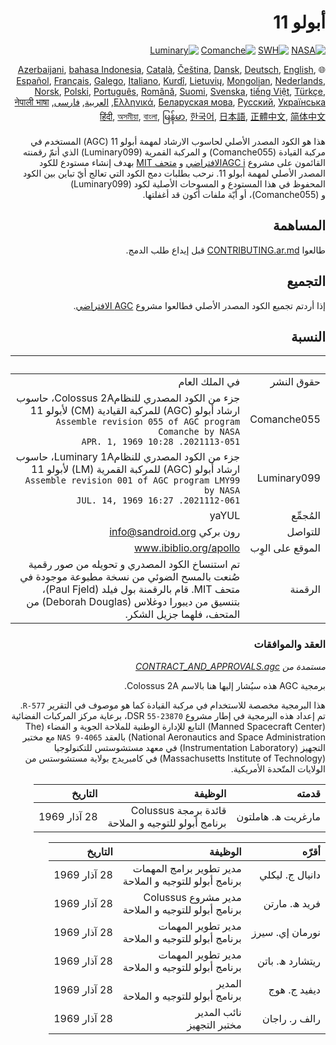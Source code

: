 <div dir="RTL">

# أبولو 11

[![NASA][1]][2]
[![SWH]][SWH_URL]
[![Comanche]][ComancheMilestone]
[![Luminary]][LuminaryMilestone]

🌐
[Azerbaijani][AZ],
[bahasa Indonesia][ID],
[Català][CA],
[Čeština][CZ],
[Dansk][DA],
[Deutsch][DE],
[English][EN],
[Español][ES],
[Français][FR],
[Galego][GL],
[Italiano][IT],
[Kurdî][KU],
[Lietuvių][LT],
[Mongolian][MN],
[Nederlands][NL],
[Norsk][NO],
[Polski][PL],
[Português][PT_BR],
[Română][RO],
[Suomi][FI],
[Svenska][SV],
[tiếng Việt][VI],
[Türkçe][TR],
[Ελληνικά][GR],
[Беларуская мова][BE],
[Русский][RU],
[Українська][UK],
[العربية][AR],
[فارسی][FA],
[नेपाली भाषा][NE]
[हिंदी][HI_IN],
[অসমীয়া][AS_IN],
[বাংলা][BD_BN],
[မြန်မာ][MM],
[한국어][KO_KR],
[日本語][JA],
[正體中文][ZH_TW],
[简体中文][ZH_CN]

[AR]:README.ar.md
[AS_IN]:README.as_in.md
[AZ]:README.az.md
[BD_BN]:README.bd_bn.md
[BE]:README.be.md
[CA]:README.ca.md
[CZ]:README.cz.md
[DA]:README.da.md
[DE]:README.de.md
[EN]:../README.md
[ES]:README.es.md
[FA]:README.fa.md
[FI]:README.fi.md
[FR]:README.fr.md
[GL]:README.gl.md
[GR]:README.gr.md
[HI_IN]:README.hi_in.md
[ID]:README.id.md
[IT]:README.it.md
[JA]:README.ja.md
[KO_KR]:README.ko_kr.md
[KU]:README.ku.md
[LT]:README.lt.md
[MM]:README.mm.md
[MN]:README.mn.md
[NE]:README.ne.md
[NL]:README.nl.md
[NO]:README.no.md
[PL]:README.pl.md
[PT_BR]:README.pt_br.md
[RO]:README.ro.md
[RU]:README.ru.md
[SV]:README.sv.md
[TR]:README.tr.md
[UK]:README.uk.md
[VI]:README.vi.md
[ZH_CN]:README.zh_cn.md
[ZH_TW]:README.zh_tw.md

هذا هو الكود المصدر الأصلي لحاسوب الارشاد لمهمة أبولو 11 (AGC) المستخدم في مركبة القيادة (Comanche055) و&nbsp;المركبة القمرية (Luminary099) الذي أتمّ رقمنته القائمون على مشروع [AGC iالافتراضي][3] و [متحف MIT][4] بهدف إنشاء مستودع للكود المصدر الأصلي لمهمة أبولو 11. نرحب بطلبات دمج الكود التي تعالج أيّ تباين بين الكود المحفوظ في هذا المستودع و&nbsp;المسوحات الأصلية لكود (Luminary099) و&nbsp;(Comanche055)، أو أيّة ملفات أكون قد أغفلتها.

## المساهمة

طالعوا [CONTRIBUTING.ar.md][7] قبل إيداع طلب الدمج.

## التجميع

إذا أردتم تجميع الكود المصدر الأصلي فطالعوا مشروع [AGC الافتراضي][8].

## النسبة

&nbsp;         | &nbsp;
-------------: | -----:
حقوق النشر      | في الملك العام
Comanche055    | جزء من الكود المصدري للنظامColossus 2A، حاسوب ارشاد أبولو (AGC) للمركبة القيادية (CM) لأبولو 11<br>`Assemble revision 055 of AGC program Comanche by NASA`<br>`2021113-051. 10:28 APR. 1, 1969`
Luminary099    | جزء من الكود المصدري للنظامLuminary 1A، حاسوب ارشاد أبولو (AGC) للمركبة القمرية (LM) لأبولو 11<br>`Assemble revision 001 of AGC program LMY99 by NASA`<br>`2021112-061. 16:27 JUL. 14, 1969`
المُجمِّع      | yaYUL
للتواصل        | رون بركي <info@sandroid.org>
الموقع على الوِب        | www.ibiblio.org/apollo
الرقمنة | تم استنساخ الكود المصدري و&nbsp;تحويله من صور رقمية صُنعت بالمسح الضوئي من نسخة مطبوعة موجودة في متحف MIT. قام بالرقمنة بول فيلد (Paul Fjeld)، بتنسيق من ديبورا دوغلاس (Deborah Douglas) من المتحف، فلهما جزيل الشكر.

### العقد والموافقات

*مستمدة من [CONTRACT_AND_APPROVALS.agc]*

برمجية AGC هذه سيُشار إليها هنا بالاسم Colossus 2A.

هذا البرمجية مخصصة للاستخدام في مركبة القيادة كما هو موصوف في التقرير `R-577`. تم إعداد هذه البرمجية في إطار مشروع DSR `55-23870`، برعاية مركز المركبات الفضائية (Manned Spacecraft Center) التابع للإدارة الوطنية للملاحة الجوية و&nbsp;الفضاء (The National Aeronautics and Space Administration) بالعقد `NAS 9-4065` مع مختبر التجهيز (Instrumentation Laboratory) في معهد مستشوستس للتكنولوجيا (Massachusetts Institute of Technology) في كامبريدج بولاية مستشوستس من الولايات المتّحدة الأمريكية.

قدمته          | الوظيفة | التاريخ
--------------------: | ---: | ---:
مارغريت ​ﮪ. هاملتون  | قائدة برمجة Colussus<br>برنامج أبولو للتوجيه و&nbsp;الملاحة | 28 آذار 1969

أقرّه        | الوظيفة | التاريخ
-----------------: | ---: | ---:
دانيال ج. ليكلي   | مدير تطوير برامج المهمات<br>برنامج أبولو للتوجيه و&nbsp;الملاحة | 28 آذار 1969
فريد ​ﮪ. مارتن    | مدير مشروع Colussus<br>برنامج أبولو للتوجيه و&nbsp;الملاحة | 28 آذار 1969
نورمان إي. سيرز    | مدير تطوير المهمات<br>برنامج أبولو للتوجيه و&nbsp;الملاحة | 28 آذار 1969
ريتشارد ​ﮪ. باتن  | مدير تطوير المهمات<br>برنامج أبولو للتوجيه و&nbsp;الملاحة | 28 آذار 1969
ديفيد ج. هوج      | المدير<br>برنامج أبولو للتوجيه و&nbsp;الملاحة | 28 آذار 1969
رالف ر. راجان    | نائب المدير<br>مختبر التجهيز | 28 آذار 1969

</div>

[CONTRACT_AND_APPROVALS.agc]:https://github.com/chrislgarry/Apollo-11/blob/master/Comanche055/CONTRACT_AND_APPROVALS.agc
[1]:https://flat.badgen.net/badge/NASA/Mission%20Overview/0B3D91
[2]:https://www.nasa.gov/mission_pages/apollo/missions/apollo11.html
[3]:http://www.ibiblio.org/apollo/
[4]:http://web.mit.edu/museum/
[5]:http://www.ibiblio.org/apollo/ScansForConversion/Luminary099/
[6]:http://www.ibiblio.org/apollo/ScansForConversion/Comanche055/
[7]:https://github.com/chrislgarry/Apollo-11/blob/master/Translations/CONTRIBUTING.ar.md
[8]:https://github.com/rburkey2005/virtualagc
[SWH]:https://flat.badgen.net/badge/Software%20Heritage/Archive/0B3D91
[SWH_URL]:https://archive.softwareheritage.org/browse/origin/https://github.com/chrislgarry/Apollo-11/
[Comanche]:https://flat.badgen.net/github/milestones/chrislgarry/Apollo-11/1
[ComancheMilestone]:https://github.com/chrislgarry/Apollo-11/milestone/1
[Luminary]:https://flat.badgen.net/github/milestones/chrislgarry/Apollo-11/2
[LuminaryMilestone]:https://github.com/chrislgarry/Apollo-11/milestone/2
